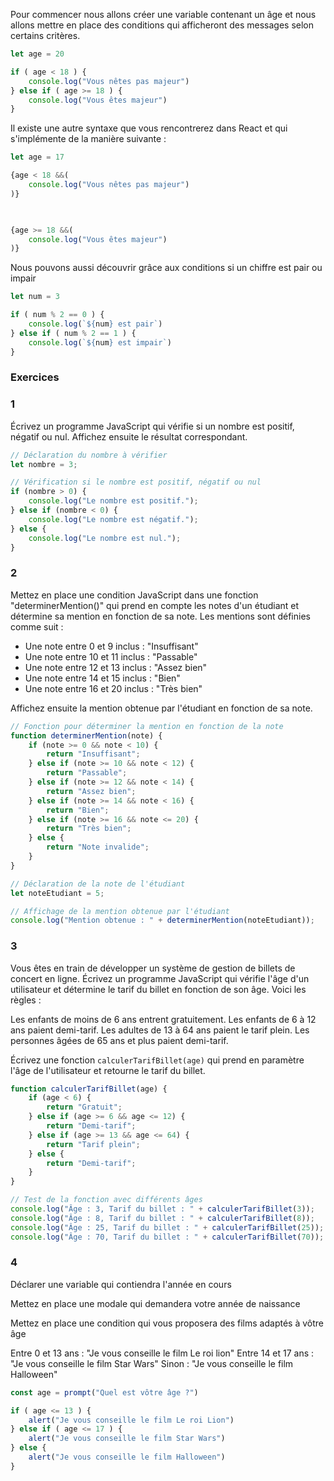 Pour commencer nous allons créer une variable contenant un âge et nous allons mettre en place des conditions qui afficheront des messages selon certains critères.

```javascript
let age = 20

if ( age < 18 ) {
    console.log("Vous nêtes pas majeur")
} else if ( age >= 18 ) {
    console.log("Vous êtes majeur")
}
```

Il existe une autre syntaxe que vous rencontrerez dans React et qui s'implémente de la manière suivante : 

```javascript
let age = 17

{age < 18 &&(
    console.log("Vous nêtes pas majeur")
)}

  

{age >= 18 &&(
    console.log("Vous êtes majeur")
)}
```

Nous pouvons aussi découvrir grâce aux conditions si un chiffre est pair ou impair

```javascript
let num = 3

if ( num % 2 == 0 ) {
    console.log(`${num} est pair`)
} else if ( num % 2 == 1 ) {
    console.log(`${num} est impair`)
}
```

### Exercices

### 1

Écrivez un programme JavaScript qui vérifie si un nombre est positif, négatif ou nul. Affichez ensuite le résultat correspondant.

```javascript
// Déclaration du nombre à vérifier
let nombre = 3;

// Vérification si le nombre est positif, négatif ou nul
if (nombre > 0) {
    console.log("Le nombre est positif.");
} else if (nombre < 0) {
    console.log("Le nombre est négatif.");
} else {
    console.log("Le nombre est nul.");
}
```

### 2

Mettez en place une condition JavaScript dans une fonction "determinerMention()" qui prend en compte les notes d'un étudiant et détermine sa mention en fonction de sa note. Les mentions sont définies comme suit :

- Une note entre 0 et 9 inclus : "Insuffisant"
- Une note entre 10 et 11 inclus : "Passable"
- Une note entre 12 et 13 inclus : "Assez bien"
- Une note entre 14 et 15 inclus : "Bien"
- Une note entre 16 et 20 inclus : "Très bien"

Affichez ensuite la mention obtenue par l'étudiant en fonction de sa note.

```javascript
// Fonction pour déterminer la mention en fonction de la note
function determinerMention(note) {
    if (note >= 0 && note < 10) {
        return "Insuffisant";
    } else if (note >= 10 && note < 12) {
        return "Passable";
    } else if (note >= 12 && note < 14) {
        return "Assez bien";
    } else if (note >= 14 && note < 16) {
        return "Bien";
    } else if (note >= 16 && note <= 20) {
        return "Très bien";
    } else {
        return "Note invalide";
    }
}

// Déclaration de la note de l'étudiant
let noteEtudiant = 5;

// Affichage de la mention obtenue par l'étudiant
console.log("Mention obtenue : " + determinerMention(noteEtudiant));
```

### 3

Vous êtes en train de développer un système de gestion de billets de concert en ligne. Écrivez un programme JavaScript qui vérifie l'âge d'un utilisateur et détermine le tarif du billet en fonction de son âge. Voici les règles :

Les enfants de moins de 6 ans entrent gratuitement.
Les enfants de 6 à 12 ans paient demi-tarif.
Les adultes de 13 à 64 ans paient le tarif plein.
Les personnes âgées de 65 ans et plus paient demi-tarif.

Écrivez une fonction `calculerTarifBillet(age)` qui prend en paramètre l'âge de l'utilisateur et retourne le tarif du billet.

```javascript
function calculerTarifBillet(age) {
    if (age < 6) {
        return "Gratuit";
    } else if (age >= 6 && age <= 12) {
        return "Demi-tarif";
    } else if (age >= 13 && age <= 64) {
        return "Tarif plein";
    } else {
        return "Demi-tarif";
    }
}

// Test de la fonction avec différents âges
console.log("Âge : 3, Tarif du billet : " + calculerTarifBillet(3));
console.log("Âge : 8, Tarif du billet : " + calculerTarifBillet(8));
console.log("Âge : 25, Tarif du billet : " + calculerTarifBillet(25));
console.log("Âge : 70, Tarif du billet : " + calculerTarifBillet(70));
```

### 4

Déclarer une variable qui contiendra l'année en cours

Mettez en place une modale qui demandera votre année de naissance

Mettez en place une condition qui vous proposera des films adaptés à vôtre âge

Entre 0 et 13 ans : "Je vous conseille le film Le roi lion"
Entre 14 et 17 ans : "Je vous conseille le film Star Wars"
Sinon : "Je vous conseille le film  Halloween"

```javascript
const age = prompt("Quel est vôtre âge ?")

if ( age <= 13 ) {
    alert("Je vous conseille le film Le roi Lion")
} else if ( age <= 17 ) {
    alert("Je vous conseille le film Star Wars")
} else {
    alert("Je vous conseille le film Halloween")
}
```
